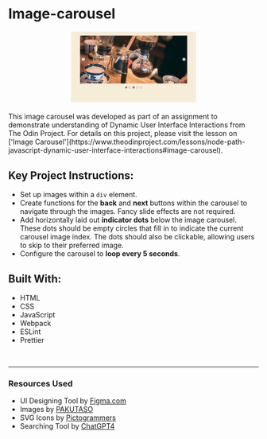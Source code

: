 # Image-carousel

<div align="center"><img src="image-carousel-the-odin-project-by-k-belltree-2024-min.png" alt="Image Carousel Practice Preview by Keiko S. 2024" width="50%" height="50%"></div>

<br>
This image carousel was developed as part of an assignment to demonstrate understanding of Dynamic User Interface Interactions from The Odin Project. For details on this project, please visit the lesson on ['Image Carousel'](https://www.theodinproject.com/lessons/node-path-javascript-dynamic-user-interface-interactions#image-carousel).

## Key Project Instructions:

- Set up images within a `div` element.
- Create functions for the **back** and **next** buttons within the carousel to navigate through the images. Fancy slide effects are not required.
- Add horizontally laid out **indicator dots** below the image carousel. These dots should be empty circles that fill in to indicate the current carousel image index. The dots should also be clickable, allowing users to skip to their preferred image.
- Configure the carousel to **loop every 5 seconds**.

## Built With:

- HTML
- CSS
- JavaScript
- Webpack
- ESLint
- Prettier

<br>

---

### Resources Used

- UI Designing Tool by [Figma.com](https://www.figma.com)
- Images by [PAKUTASO](https://www.pakutaso.com/)
- SVG Icons by [Pictogrammers](https://pictogrammers.com/library/mdi/)
- Searching Tool by [ChatGPT4](https://chat.openai.com)

